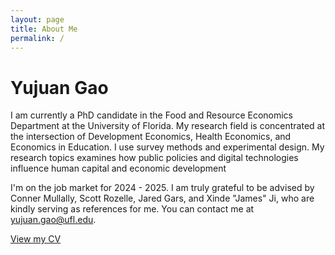 ```yaml
---
layout: page
title: About Me
permalink: /
---
```


# Yujuan Gao

I am currently a PhD candidate in the Food and Resource Economics Department at the University of Florida. My research field is concentrated at the intersection of Development Economics, Health Economics, and Economics in Education. I use survey methods and experimental design. My research topics examines how public policies and digital technologies influence human capital and economic development

I'm on the job market for 2024 - 2025. I am truly grateful to be advised by Conner Mullally, Scott Rozelle,  Jared Gars, and Xinde "James" Ji, who are kindly serving as references for me.  You can contact me at yujuan.gao@ufl.edu.

[View my CV](CV_Yujuan%20Gao.pdf)

